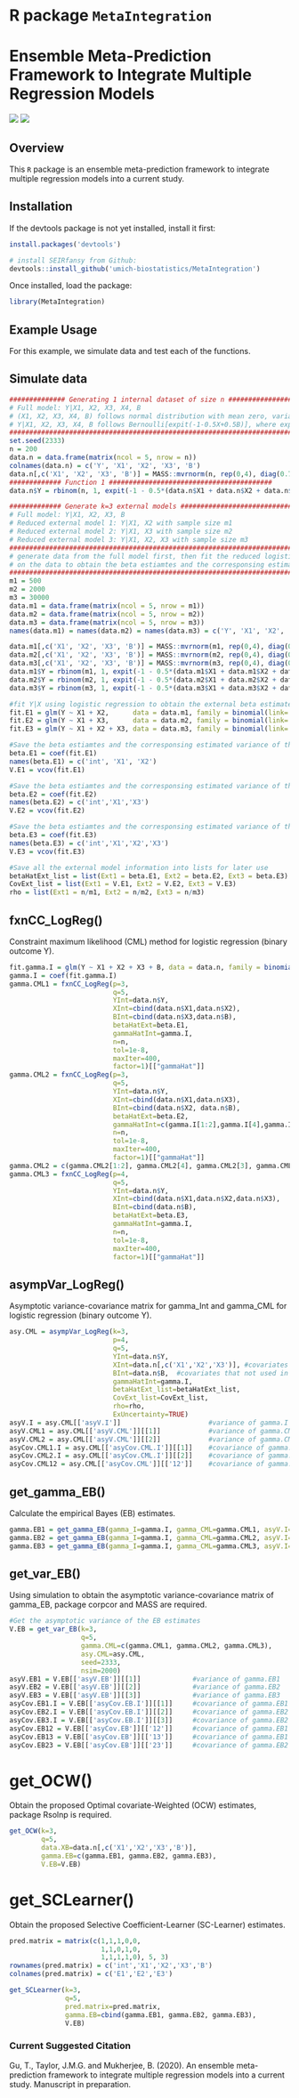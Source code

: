 
<!-- README.md is generated from README.Rmd. Please edit that file -->

# R package `MetaIntegration`

# Ensemble Meta-Prediction Framework to Integrate Multiple Regression Models

[![](https://img.shields.io/badge/devel%20version-0.1.0.9000-blue.svg)](https://github.com/umich-biostatistics/MetaIntegration)
[![](https://img.shields.io/github/languages/code-size/umich-biostatistics/MetaIntegration.svg)](https://github.com/umich-biostatistics/MetaIntegration)

## Overview

This `R` package is an ensemble meta-prediction framework to integrate
multiple regression models into a current study.

## Installation

If the devtools package is not yet installed, install it first:

``` r
install.packages('devtools')
```

``` r
# install SEIRfansy from Github:
devtools::install_github('umich-biostatistics/MetaIntegration') 
```

Once installed, load the package:

``` r
library(MetaIntegration)
```

## Example Usage

For this example, we simulate data and test each of the functions.

## Simulate data

``` r
############## Generating 1 internal dataset of size n ###########################################
# Full model: Y|X1, X2, X3, X4, B
# (X1, X2, X3, X4, B) follows normal distribution with mean zero, variance one and correlation 0.3
# Y|X1, X2, X3, X4, B follows Bernoulli[expit(-1-0.5X+0.5B)], where expit(x)=exp(x)/[1+exp(x)]
##################################################################################################
set.seed(2333)
n = 200
data.n = data.frame(matrix(ncol = 5, nrow = n))
colnames(data.n) = c('Y', 'X1', 'X2', 'X3', 'B')
data.n[,c('X1', 'X2', 'X3', 'B')] = MASS::mvrnorm(n, rep(0,4), diag(0.7,4)+0.3)
############# Function 1 #########################################
data.n$Y = rbinom(n, 1, expit(-1 - 0.5*(data.n$X1 + data.n$X2 + data.n$X3) + 0.5*data.n$B))

############# Generate k=3 external models #########################################
# Full model: Y|X1, X2, X3, B
# Reduced external model 1: Y|X1, X2 with sample size m1
# Reduced external model 2: Y|X1, X3 with sample size m2
# Reduced external model 3: Y|X1, X2, X3 with sample size m3
####################################################################################
# generate data from the full model first, then fit the reduced logistic regression 
# on the data to obtain the beta estiamtes and the corresponsing estimated variance 
####################################################################################
m1 = 500
m2 = 2000
m3 = 30000
data.m1 = data.frame(matrix(ncol = 5, nrow = m1))
data.m2 = data.frame(matrix(ncol = 5, nrow = m2))
data.m3 = data.frame(matrix(ncol = 5, nrow = m3))
names(data.m1) = names(data.m2) = names(data.m3) = c('Y', 'X1', 'X2', 'X3', 'B')

data.m1[,c('X1', 'X2', 'X3', 'B')] = MASS::mvrnorm(m1, rep(0,4), diag(0.7,4)+0.3)
data.m2[,c('X1', 'X2', 'X3', 'B')] = MASS::mvrnorm(m2, rep(0,4), diag(0.7,4)+0.3)
data.m3[,c('X1', 'X2', 'X3', 'B')] = MASS::mvrnorm(m3, rep(0,4), diag(0.7,4)+0.3)
data.m1$Y = rbinom(m1, 1, expit(-1 - 0.5*(data.m1$X1 + data.m1$X2 + data.m1$X3) + 0.5*data.m1$B))
data.m2$Y = rbinom(m2, 1, expit(-1 - 0.5*(data.m2$X1 + data.m2$X2 + data.m2$X3) + 0.5*data.m2$B))
data.m3$Y = rbinom(m3, 1, expit(-1 - 0.5*(data.m3$X1 + data.m3$X2 + data.m3$X3) + 0.5*data.m3$B))

#fit Y|X using logistic regression to obtain the external beta estimates
fit.E1 = glm(Y ~ X1 + X2,      data = data.m1, family = binomial(link='logit'))
fit.E2 = glm(Y ~ X1 + X3,      data = data.m2, family = binomial(link='logit'))
fit.E3 = glm(Y ~ X1 + X2 + X3, data = data.m3, family = binomial(link='logit'))

#Save the beta estiamtes and the corresponsing estimated variance of the reduced external model 1
beta.E1 = coef(fit.E1)
names(beta.E1) = c('int', 'X1', 'X2')
V.E1 = vcov(fit.E1)

#Save the beta estiamtes and the corresponsing estimated variance of the reduced external model 2
beta.E2 = coef(fit.E2)
names(beta.E2) = c('int','X1','X3')
V.E2 = vcov(fit.E2)

#Save the beta estiamtes and the corresponsing estimated variance of the reduced external model 3
beta.E3 = coef(fit.E3)
names(beta.E3) = c('int','X1','X2','X3')
V.E3 = vcov(fit.E3)

#Save all the external model information into lists for later use
betaHatExt_list = list(Ext1 = beta.E1, Ext2 = beta.E2, Ext3 = beta.E3)
CovExt_list = list(Ext1 = V.E1, Ext2 = V.E2, Ext3 = V.E3)
rho = list(Ext1 = n/m1, Ext2 = n/m2, Ext3 = n/m3)
```

## fxnCC\_LogReg()

Constraint maximum likelihood (CML) method for logistic regression
(binary outcome Y).

``` r
fit.gamma.I = glm(Y ~ X1 + X2 + X3 + B, data = data.n, family = binomial(link='logit'))
gamma.I = coef(fit.gamma.I)
gamma.CML1 = fxnCC_LogReg(p=3, 
                          q=5, 
                          YInt=data.n$Y, 
                          XInt=cbind(data.n$X1,data.n$X2), 
                          BInt=cbind(data.n$X3,data.n$B), 
                          betaHatExt=beta.E1, 
                          gammaHatInt=gamma.I, 
                          n=n, 
                          tol=1e-8, 
                          maxIter=400,
                          factor=1)[["gammaHat"]]
gamma.CML2 = fxnCC_LogReg(p=3, 
                          q=5, 
                          YInt=data.n$Y, 
                          XInt=cbind(data.n$X1,data.n$X3), 
                          BInt=cbind(data.n$X2, data.n$B), 
                          betaHatExt=beta.E2, 
                          gammaHatInt=c(gamma.I[1:2],gamma.I[4],gamma.I[3],gamma.I[5]), 
                          n=n, 
                          tol=1e-8, 
                          maxIter=400,
                          factor=1)[["gammaHat"]]
gamma.CML2 = c(gamma.CML2[1:2], gamma.CML2[4], gamma.CML2[3], gamma.CML2[5])
gamma.CML3 = fxnCC_LogReg(p=4, 
                          q=5, 
                          YInt=data.n$Y, 
                          XInt=cbind(data.n$X1,data.n$X2,data.n$X3), 
                          BInt=cbind(data.n$B), 
                          betaHatExt=beta.E3, 
                          gammaHatInt=gamma.I, 
                          n=n, 
                          tol=1e-8, 
                          maxIter=400,
                          factor=1)[["gammaHat"]]
```

## asympVar\_LogReg()

Asymptotic variance-covariance matrix for gamma\_Int and gamma\_CML for
logistic regression (binary outcome Y).

``` r
asy.CML = asympVar_LogReg(k=3, 
                          p=4,
                          q=5, 
                          YInt=data.n$Y, 
                          XInt=data.n[,c('X1','X2','X3')], #covariates that appeared in at least one external model
                          BInt=data.n$B,  #covariates that not used in any of the external models
                          gammaHatInt=gamma.I, 
                          betaHatExt_list=betaHatExt_list, 
                          CovExt_list=CovExt_list, 
                          rho=rho, 
                          ExUncertainty=TRUE)
asyV.I = asy.CML[['asyV.I']]                      #variance of gamma.I
asyV.CML1 = asy.CML[['asyV.CML']][[1]]            #variance of gamma.CML1
asyV.CML2 = asy.CML[['asyV.CML']][[2]]            #variance of gamma.CML2
asyCov.CML1.I = asy.CML[['asyCov.CML.I']][[1]]    #covariance of gamma.CML1 and gamma.I
asyCov.CML2.I = asy.CML[['asyCov.CML.I']][[2]]    #covariance of gamma.CML2 and gamma.I
asyCov.CML12 = asy.CML[['asyCov.CML']][['12']]    #covariance of gamma.CML1 and gamma.CML2
```

## get\_gamma\_EB()

Calculate the empirical Bayes (EB) estimates.

``` r
gamma.EB1 = get_gamma_EB(gamma_I=gamma.I, gamma_CML=gamma.CML1, asyV.I=asyV.I)[['gamma.EB']]
gamma.EB2 = get_gamma_EB(gamma_I=gamma.I, gamma_CML=gamma.CML2, asyV.I=asyV.I)[['gamma.EB']]
gamma.EB3 = get_gamma_EB(gamma_I=gamma.I, gamma_CML=gamma.CML3, asyV.I=asyV.I)[['gamma.EB']]
```

## get\_var\_EB()

Using simulation to obtain the asymptotic variance-covariance matrix of
gamma\_EB, package corpcor and MASS are required.

``` r
#Get the asymptotic variance of the EB estimates
V.EB = get_var_EB(k=3, 
                  q=5, 
                  gamma.CML=c(gamma.CML1, gamma.CML2, gamma.CML3), 
                  asy.CML=asy.CML, 
                  seed=2333, 
                  nsim=2000)
asyV.EB1 = V.EB[['asyV.EB']][[1]]             #variance of gamma.EB1
asyV.EB2 = V.EB[['asyV.EB']][[2]]             #variance of gamma.EB2
asyV.EB3 = V.EB[['asyV.EB']][[3]]             #variance of gamma.EB3
asyCov.EB1.I = V.EB[['asyCov.EB.I']][[1]]     #covariance of gamma.EB1 and gamma.I
asyCov.EB2.I = V.EB[['asyCov.EB.I']][[2]]     #covariance of gamma.EB2 and gamma.I
asyCov.EB3.I = V.EB[['asyCov.EB.I']][[3]]     #covariance of gamma.EB2 and gamma.I
asyCov.EB12 = V.EB[['asyCov.EB']][['12']]     #covariance of gamma.EB1 and gamma.EB2
asyCov.EB13 = V.EB[['asyCov.EB']][['13']]     #covariance of gamma.EB1 and gamma.EB3
asyCov.EB23 = V.EB[['asyCov.EB']][['23']]     #covariance of gamma.EB2 and gamma.EB3
```

# get\_OCW()

Obtain the proposed Optimal covariate-Weighted (OCW) estimates, package
Rsolnp is required.

``` r
get_OCW(k=3, 
        q=5, 
        data.XB=data.n[,c('X1','X2','X3','B')], 
        gamma.EB=c(gamma.EB1, gamma.EB2, gamma.EB3), 
        V.EB=V.EB)
```

# get\_SCLearner()

Obtain the proposed Selective Coefficient-Learner (SC-Learner)
estimates.

``` r
pred.matrix = matrix(c(1,1,1,0,0,
                       1,1,0,1,0,
                       1,1,1,1,0), 5, 3)
rownames(pred.matrix) = c('int','X1','X2','X3','B')
colnames(pred.matrix) = c('E1','E2','E3')

get_SCLearner(k=3,
              q=5,
              pred.matrix=pred.matrix,
              gamma.EB=cbind(gamma.EB1, gamma.EB2, gamma.EB3),
              V.EB)
```

### Current Suggested Citation

Gu, T., Taylor, J.M.G. and Mukherjee, B. (2020). An ensemble
meta-prediction framework to integrate multiple regression models into a
current study. Manuscript in preparation.
